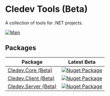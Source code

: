 # Cledev Tools (Beta)
A collection of tools for .NET projects.

[![Main](https://github.com/lucabriguglia/Cledev/actions/workflows/main.yml/badge.svg)](https://github.com/lucabriguglia/Cledev/actions/workflows/main.yml)

## Packages

| Package | Latest Beta |
| --- | --- |
| [Cledev.Core (Beta)](https://www.nuget.org/packages/Cledev.Core) | [![Nuget Package](https://img.shields.io/badge/nuget-1.0.0-blue.svg)](https://www.nuget.org/packages/Cledev.Core)
| [Cledev.Client (Beta)](https://www.nuget.org/packages/Cledev.Client) | [![Nuget Package](https://img.shields.io/badge/nuget-1.0.0-blue.svg)](https://www.nuget.org/packages/Cledev.Client)
| [Cledev.Server (Beta)](https://www.nuget.org/packages/Cledev.Server) | [![Nuget Package](https://img.shields.io/badge/nuget-1.0.0-blue.svg)](https://www.nuget.org/packages/Cledev.Server)
